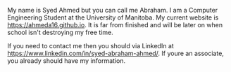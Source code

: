 My name is Syed Ahmed but you can call me Abraham. I am a Computer Engineering Student at the University of Manitoba.
My current website is https://ahmeda16.github.io. It is far from finished and will be later on when school isn't destroying my free time.

If you need to contact me then you should via LinkedIn at https://www.linkedin.com/in/syed-abraham-ahmed/. If youre an associate, you already should have my information.
